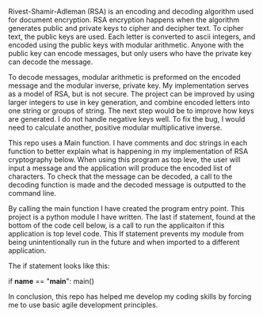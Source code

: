 Rivest-Shamir-Adleman (RSA) is an encoding and decoding algorithm used for document encryption. RSA encryption happens when the algorithm generates public and private keys to cipher and decipher text. 
To cipher text, the public keys are used. Each letter is converted to ascii integers, and encoded using the public keys with modular arithmetic. 
Anyone with the public key can encode messages, but only users who have the private key can decode the message.

To decode messages, modular arithmetic is preformed on the encoded message and the modular inverse, private key. 
My implementation serves as a model of RSA, but is not secure. 
The project can be improved by using larger integers to use in key generation, and combine encoded letters into one string or groups of string. 
The next step would be to improve how keys are generated. I do not handle negative keys well. 
To fix the bug, I would need to calculate another, positive modular multiplicative inverse. 

This repo uses a Main function. 
I have comments and doc strings in each function to better explain what is happening in my implementation of RSA cryptography below.
When using this program as top leve, the user will input a message and the application will produce the encoded list of characters. 
To check that the message can be decoded, a call to the decoding function is made and the decoded message is outputted to the command line.

By calling the main function I have created the program entry point. This project is a python module I have written. 
The last if statement, found at the bottom of the code cell below, is a call to run the applicaiton if this application is top level code. 
This If statement prevents my module from being unintentionally run in the future and when imported to a different application.

The if statement looks like this:

if __name__ == "__main__": 
main()

In conclusion, this repo has helped me develop my coding skills by forcing me to use basic agile development principles. 

